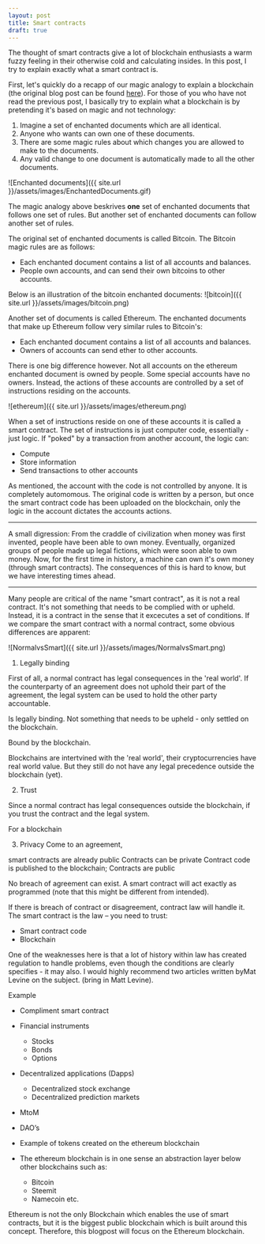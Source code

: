 ```yaml
---
layout: post
title: Smart contracts
draft: true
---
```


The thought of smart contracts give a lot of blockchain enthusiasts a warm fuzzy feeling in their otherwise cold and calculating insides. In this post, I try to explain exactly what a smart contract is.
<!--more-->

First, let's quickly do a recapp of our magic analogy to explain a blockchain (the original blog post can be found [here](http://allisabstract.com/2016/08/06/Blockchain.html)). For those of you who have not read the previous post, I basically try to explain what a blockchain is by pretending it's based on magic and not technology: <!-- which is ofcourse a complete and utter lie, magic does not exist, and neither does your god.-->

1. Imagine a set of enchanted documents which are all identical.
2. Anyone who wants can own one of these documents.
3. There are some magic rules about which changes you are allowed to make to the documents.
4. Any valid change to one document is automatically made to all the other documents.

![Enchanted documents]({{ site.url }}/assets/images/EnchantedDocuments.gif)

The magic analogy above beskrives **one** set of enchanted documents that follows one set of rules. But another set of enchanted documents can follow another set of rules.

The original set of enchanted documents is called Bitcoin. The Bitcoin magic rules are as follows: <!--(super oversimplified, please do not kill me Bitcoiners)-->

- Each enchanted document contains a list of all accounts and balances.
- People own accounts, and can send their own bitcoins to other accounts.

Below is an illustration of the bitcoin enchanted documents:
![bitcoin]({{ site.url }}/assets/images/bitcoin.png)

<!--Need to explain that the bitcoins are just the balances on the enchanted documents -->
Another set of documents is called Ethereum. The enchanted documents that make up Ethereum follow very similar rules to Bitcoin's:

- Each enchanted document contains a list of all accounts and balances.
- Owners of accounts can send ether to other accounts.

There is one big difference however. Not all accounts on the ethereum enchanted document is owned by people. Some special accounts have no owners. Instead, the actions of these accounts are controlled by a set of instructions residing on the accounts.

![ethereum]({{ site.url }}/assets/images/ethereum.png)

When a set of instructions reside on one of these accounts it is called a smart contract. The set of instructions is just computer code, essentially - just logic. If "poked" by a transaction from another account, the logic can:

- Compute
- Store information
- Send transactions to other accounts

As mentioned, the account with the code is not controlled by anyone. It is completely automomous. The original code is written by a person, but once the smart contract code has been uploaded on the blockchain, only the logic in the account dictates the accounts actions.

<!-- Write about smart contracts are a combination of the actual smart contract code and the blockchain--> 

---
A small digression: From the craddle of civilization when money was first invented, people have been able to own money. Eventually, organized groups of people made up legal fictions, which were soon able to own money. Now, for the first time in history, a machine can own it's own money (through smart contracts). The consequences of this is hard to know, but we have interesting times ahead.
<!-- Kneeel for your robot overlords picture.-->

---

Many people are critical of the name "smart contract", as it is not a real contract. It's not something that needs to be complied with or upheld. Instead, it is a contract in the sense that it excecutes a set of conditions. If we compare the smart contract with a normal contract, some obvious differences are apparent:

![NormalvsSmart]({{ site.url }}/assets/images/NormalvsSmart.png)

1. Legally binding

 First of all, a normal contract has legal consequences in the 'real world'. If the counterparty of an agreement does not uphold their part of the agreement, the legal system can be used to hold the other party accountable.

Is legally binding.
Not something that needs to be upheld - only settled on the blockchain.

Bound by the blockchain.

Blockchains are intertvined with the 'real world', their cryptocurrencies have real world value. But they still do not have any legal precedence outside the blockchain (yet).

2. Trust

Since a normal contract has legal consequences outside the blockchain, if you trust the contract and the legal system.

For a blockchain

3. Privacy
Come to an agreement,

smart contracts are already public
Contracts can be private
Contract code is published to the blockchain; Contracts are public

No breach of agreement can exist. A smart contract will act exactly as programmed (note that this might be different from intended).
 
If there is breach of contract or disagreement, contract law will handle it. 
The smart contract is the law – you need to trust:
- Smart contract code 
- Blockchain



One of the weaknesses here is that a lot of history within law has created regulation to handle problems, even though the conditions are clearly specifies - it may also. I would highly recommend two articles written byMat Levine on the subject. (bring in Matt Levine).


Example

- Compliment smart contract
- Financial instruments
    + Stocks
    + Bonds
    + Options
- Decentralized applications (Dapps)
    + Decentralized stock exchange
    + Decentralized prediction markets
- MtoM
- DAO’s
- Example of tokens created on the ethereum blockchain

- The ethereum blockchain is in one sense an abstraction layer below other blockchains such as:
    + Bitcoin
    + Steemit
    + Namecoin etc.


Ethereum is not the only Blockchain which enables the use of smart contracts, but it is the biggest public blockchain which is built around this concept. Therefore, this blogpost will focus on the Ethereum blockchain.




<!--
Notes:

- It’s not really a smart contract if we look at the original definition – because it is not really a contract by law.
- 
-->